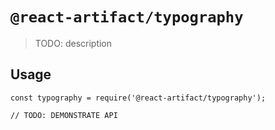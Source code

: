 # `@react-artifact/typography`

> TODO: description

## Usage

```
const typography = require('@react-artifact/typography');

// TODO: DEMONSTRATE API
```
